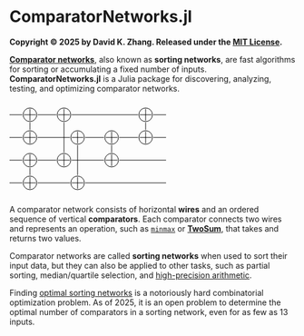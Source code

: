 # ComparatorNetworks.jl

**Copyright © 2025 by David K. Zhang. Released under the [MIT License][1].**

[**Comparator networks**][2], also known as **sorting networks**, are fast algorithms for sorting or accumulating a fixed number of inputs. **ComparatorNetworks.jl** is a Julia package for discovering, analyzing, testing, and optimizing comparator networks.

<svg xmlns="http://www.w3.org/2000/svg" viewBox="-36 16 276 168" width="276" height="168">
    <line x1="0" y1="28" x2="0" y2="92" stroke="white" stroke-width="3" />
    <line x1="0" y1="108" x2="0" y2="172" stroke="white" stroke-width="3" />
    <line x1="60" y1="28" x2="60" y2="132" stroke="white" stroke-width="3" />
    <line x1="84" y1="68" x2="84" y2="172" stroke="white" stroke-width="3" />
    <line x1="144" y1="68" x2="144" y2="132" stroke="white" stroke-width="3" />
    <line x1="204" y1="28" x2="204" y2="92" stroke="white" stroke-width="3" />
    <line x1="-36" y1="40" x2="240" y2="40" stroke="white" stroke-width="3" />
    <line x1="-36" y1="80" x2="240" y2="80" stroke="white" stroke-width="3" />
    <line x1="-36" y1="120" x2="240" y2="120" stroke="white" stroke-width="3" />
    <line x1="-36" y1="160" x2="240" y2="160" stroke="white" stroke-width="3" />
    <line x1="0" y1="28" x2="0" y2="92" stroke="black" stroke-width="1" />
    <line x1="0" y1="108" x2="0" y2="172" stroke="black" stroke-width="1" />
    <line x1="60" y1="28" x2="60" y2="132" stroke="black" stroke-width="1" />
    <line x1="84" y1="68" x2="84" y2="172" stroke="black" stroke-width="1" />
    <line x1="144" y1="68" x2="144" y2="132" stroke="black" stroke-width="1" />
    <line x1="204" y1="28" x2="204" y2="92" stroke="black" stroke-width="1" />
    <line x1="-36" y1="40" x2="240" y2="40" stroke="black" stroke-width="1" />
    <line x1="-36" y1="80" x2="240" y2="80" stroke="black" stroke-width="1" />
    <line x1="-36" y1="120" x2="240" y2="120" stroke="black" stroke-width="1" />
    <line x1="-36" y1="160" x2="240" y2="160" stroke="black" stroke-width="1" />
    <circle cx="0" cy="40" r="12" stroke="white" stroke-width="3" fill="none" />
    <circle cx="0" cy="80" r="12" stroke="white" stroke-width="3" fill="none" />
    <circle cx="0" cy="120" r="12" stroke="white" stroke-width="3" fill="none" />
    <circle cx="0" cy="160" r="12" stroke="white" stroke-width="3" fill="none" />
    <circle cx="60" cy="40" r="12" stroke="white" stroke-width="3" fill="none" />
    <circle cx="60" cy="120" r="12" stroke="white" stroke-width="3" fill="none" />
    <circle cx="84" cy="80" r="12" stroke="white" stroke-width="3" fill="none" />
    <circle cx="84" cy="160" r="12" stroke="white" stroke-width="3" fill="none" />
    <circle cx="144" cy="80" r="12" stroke="white" stroke-width="3" fill="none" />
    <circle cx="144" cy="120" r="12" stroke="white" stroke-width="3" fill="none" />
    <circle cx="204" cy="40" r="12" stroke="white" stroke-width="3" fill="none" />
    <circle cx="204" cy="80" r="12" stroke="white" stroke-width="3" fill="none" />
    <circle cx="0" cy="40" r="12" stroke="black" stroke-width="1" fill="none" />
    <circle cx="0" cy="80" r="12" stroke="black" stroke-width="1" fill="none" />
    <circle cx="0" cy="120" r="12" stroke="black" stroke-width="1" fill="none" />
    <circle cx="0" cy="160" r="12" stroke="black" stroke-width="1" fill="none" />
    <circle cx="60" cy="40" r="12" stroke="black" stroke-width="1" fill="none" />
    <circle cx="60" cy="120" r="12" stroke="black" stroke-width="1" fill="none" />
    <circle cx="84" cy="80" r="12" stroke="black" stroke-width="1" fill="none" />
    <circle cx="84" cy="160" r="12" stroke="black" stroke-width="1" fill="none" />
    <circle cx="144" cy="80" r="12" stroke="black" stroke-width="1" fill="none" />
    <circle cx="144" cy="120" r="12" stroke="black" stroke-width="1" fill="none" />
    <circle cx="204" cy="40" r="12" stroke="black" stroke-width="1" fill="none" />
    <circle cx="204" cy="80" r="12" stroke="black" stroke-width="1" fill="none" />
</svg>

A comparator network consists of horizontal **wires** and an ordered sequence of vertical **comparators**. Each comparator connects two wires and represents an operation, such as [`minmax`][3] or [**TwoSum**][4], that takes and returns two values.

Comparator networks are called **sorting networks** when used to sort their input data, but they can also be applied to other tasks, such as partial sorting, median/quartile selection, and [high-precision arithmetic][5].

Finding [optimal sorting networks][6] is a notoriously hard combinatorial optimization problem. As of 2025, it is an open problem to determine the optimal number of comparators in a sorting network, even for as few as 13 inputs.

[1]: https://github.com/dzhang314/ComparatorNetworks.jl/blob/main/LICENSE
[2]: https://en.wikipedia.org/wiki/Sorting_network
[3]: https://docs.julialang.org/en/v1/base/math/#Base.minmax
[4]: https://en.wikipedia.org/wiki/2Sum
[5]: https://github.com/dzhang314/MultiFloats.jl
[6]: https://bertdobbelaere.github.io/sorting_networks.html
